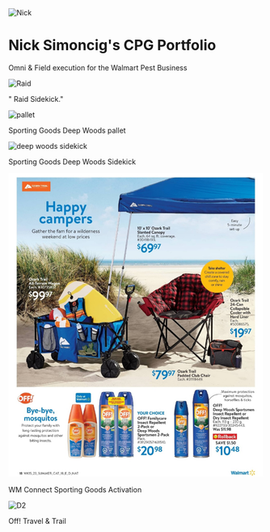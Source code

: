 <html>

<head>
  <link rel="stylesheet" type="text/css" href="dad.css">
  <img src="Nick.jpg" alt="Nick">
  <h1> Nick Simoncig's CPG Portfolio </h1>

<body>

  <p> Omni & Field execution for the Walmart Pest Business
  </P>
  <img src="Raid Sidekick.jpg" alt="Raid">
  <p> " Raid Sidekick."
  </P>
  <img src="Deep Woods D9 Pallet.jpg" alt="pallet">
  <p> Sporting Goods Deep Woods pallet
  </P>
   <img src="Deep Woods Sidekick.jpg" alt="deep woods sidekick">
   <p> Sporting Goods Deep Woods Sidekick
  </P>
   <img src="D9 Flyer.jpg" alt="D9 flyer">
   <p> WM Connect Sporting Goods Activation
  </P>
  <img src="D2 Travel.jpg" alt="D2">
    <p> Off! Travel & Trail
  </P>


</body>


</head>



</html>
